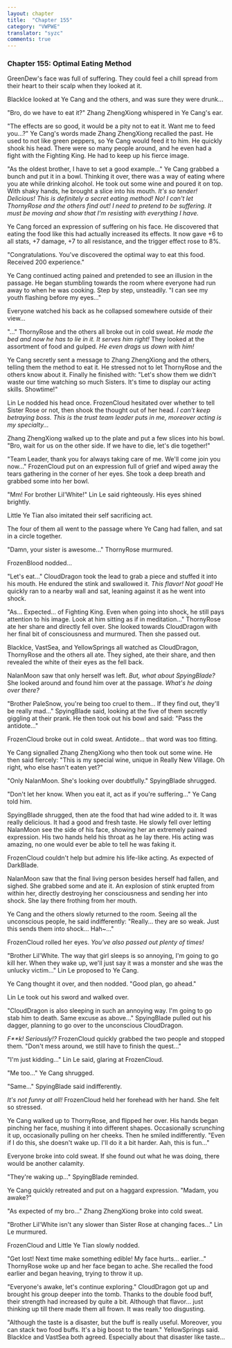 ```yaml
---
layout: chapter
title:  "Chapter 155"
category: "VWPWE"
translator: "syzc"
comments: true
---
```


### Chapter 155: Optimal Eating Method

GreenDew's face was full of suffering. They could feel a chill spread from their heart to their scalp when they looked at it.

BlackIce looked at Ye Cang and the others, and was sure they were drunk...

"Bro, do we have to eat it?" Zhang ZhengXiong whispered in Ye Cang's ear.

"The effects are so good, it would be a pity not to eat it. Want me to feed you...?" Ye Cang's words made Zhang ZhengXiong recalled the past. He used to not like green peppers, so Ye Cang would feed it to him. He quickly shook his head. There were so many people around, and he even had a fight with the Fighting King. He had to keep up his fierce image.

"As the oldest brother, I have to set a good example..." Ye Cang grabbed a bunch and put it in a bowl. Thinking it over, there was a way of eating where you ate while drinking alcohol. He took out some wine and poured it on top. With shaky hands, he brought a slice into his mouth. *It's so tender! Delicious! This is definitely a secret eating method! No! I can't let ThornyRose and the others find out! I need to pretend to be suffering. It must be moving and show that I'm resisting with everything I have.* 

Ye Cang forced an expression of suffering on his face. He discovered that eating the food like this had actually increased its effects. It now gave +6 to all stats, +7 damage, +7 to all resistance, and the trigger effect rose to 8%. 

"Congratulations. You've discovered the optimal way to eat this food. Received 200 experience."

Ye Cang continued acting pained and pretended to see an illusion in the passage. He began stumbling towards the room where everyone had run away to when he was cooking. Step by step, unsteadily. "I can see my youth flashing before my eyes..."

Everyone watched his back as he collapsed somewhere outside of their view...

"..." ThornyRose and the others all broke out in cold sweat. *He made the bed and now he has to lie in it. It serves him right!* They looked at the assortment of food and gulped. *He even drags us down with him!*

Ye Cang secretly sent a message to Zhang ZhengXiong and the others, telling them the method to eat it. He stressed not to let ThornyRose and the others know about it. Finally he finished with: "Let's show them we didn't waste our time watching so much Sisters. It's time to display our acting skills. Showtime!"

Lin Le nodded his head once. FrozenCloud hesitated over whether to tell Sister Rose or not, then shook the thought out of her head. *I can't keep betraying boss. This is the trust team leader puts in me, moreover acting is my specialty...*

Zhang ZhengXiong walked up to the plate and put a few slices into his bowl. "Bro, wait for us on the other side. If we have to die, let's die together!"

"Team Leader, thank you for always taking care of me. We'll come join you now..." FrozenCloud put on an expression full of grief and wiped away the tears gathering in the corner of her eyes. She took a deep breath and grabbed some into her bowl. 

"Mm! For brother Lil'White!" Lin Le said righteously. His eyes shined brightly.

Little Ye Tian also imitated their self sacrificing act.

The four of them all went to the passage where Ye Cang had fallen, and sat in a circle together. 

"Damn, your sister is awesome..." ThornyRose murmured.

FrozenBlood nodded...

"Let's eat..." CloudDragon took the lead to grab a piece and stuffed it into his mouth. He endured the stink and swallowed it. *This flavor! Not good!* He quickly ran to a nearby wall and sat, leaning against it as he went into shock.

"As... Expected... of Fighting King. Even when going into shock, he still pays attention to his image. Look at him sitting as if in meditation..." ThornyRose ate her share and directly fell over. She looked towards CloudDragon with her final bit of consciousness and murmured. Then she passed out.

BlackIce, VastSea, and YellowSprings all watched as CloudDragon, ThornyRose and the others all ate. They sighed, ate their share, and then revealed the white of their eyes as the fell back.

NalanMoon saw that only herself was left. *But, what about SpyingBlade?* She looked around and found him over at the passage. *What's he doing over there?*

"Brother PaleSnow, you're being too cruel to them... If they find out, they'll be really mad..." SpyingBlade said, looking at the five of them secretly giggling at their prank. He then took out his bowl and said: "Pass the antidote..."

FrozenCloud broke out in cold sweat. Antidote... that word was too fitting.

Ye Cang signalled Zhang ZhengXiong who then took out some wine. He then said fiercely: "This is my special wine, unique in Really New Village. Oh right, who else hasn't eaten yet?"

"Only NalanMoon. She's looking over doubtfully." SpyingBlade shrugged.

"Don't let her know. When you eat it, act as if you're suffering..." Ye Cang told him.

SpyingBlade shrugged, then ate the food that had wine added to it. It was really delicious. It had a good and fresh taste. He slowly fell over letting NalanMoon see the side of his face, showing her an extremely pained expression. His two hands held his throat as he lay there. His acting was amazing, no one would ever be able to tell he was faking it. 

FrozenCloud couldn't help but admire his life-like acting. As expected of DarkBlade.

NalanMoon saw that the final living person besides herself had fallen, and sighed. She grabbed some and ate it. An explosion of stink erupted from within her, directly destroying her consciousness and sending her into shock. She lay there frothing from her mouth.

Ye Cang and the others slowly returned to the room. Seeing all the unconscious people, he said indifferently: "Really... they are so weak. Just this sends them into shock... Hah~..."

FrozenCloud rolled her eyes. *You've also passed out plenty of times!*

"Brother Lil'White. The way that girl sleeps is so annoying, I'm going to go kill her. When they wake up, we'll just say it was a monster and she was the unlucky victim..." Lin Le proposed to Ye Cang.

Ye Cang thought it over, and then nodded. "Good plan, go ahead."

Lin Le took out his sword and walked over.

"CloudDragon is also sleeping in such an annoying way. I'm going to go stab him to death. Same excuse as above..." SpyingBlade pulled out his dagger, planning to go over to the unconscious CloudDragon.

*F\*\*k! Seriously!?* FrozenCloud quickly grabbed the two people and stopped them. "Don't mess around, we still have to finish the quest..."

"I'm just kidding..." Lin Le said, glaring at FrozenCloud.

"Me too..." Ye Cang shrugged.

"Same..." SpyingBlade said indifferently.

*It's not funny at all!* FrozenCloud held her forehead with her hand. She felt so stressed.

Ye Cang walked up to ThornyRose, and flipped her over. His hands began pinching her face, mushing it into different shapes. Occasionally scrunching it up, occasionally pulling on her cheeks. Then he smiled indifferently. "Even if I do this, she doesn't wake up. I'll do it a bit harder. Aah, this is fun..."

Everyone broke into cold sweat. If she found out what he was doing, there would be another calamity.

"They're waking up..." SpyingBlade reminded.

Ye Cang quickly retreated and put on a haggard expression. "Madam, you awake?"

"As expected of my bro..." Zhang ZhengXiong broke into cold sweat.

"Brother Lil'White isn't any slower than Sister Rose at changing faces..." Lin Le murmured.

FrozenCloud and Little Ye Tian slowly nodded.

"Get lost! Next time make something edible! My face hurts... earlier..." ThornyRose woke up and her face began to ache. She recalled the food earlier and began heaving, trying to throw it up.

"Everyone's awake, let's continue exploring." CloudDragon got up and brought his group deeper into the tomb. Thanks to the double food buff, their strength had increased by quite a bit. Although that flavor... just thinking up till there made them all frown. It was really too disgusting.

"Although the taste is a disaster, but the buff is really useful. Moreover, you can stack two food buffs. It's a big boost to the team." YellowSprings said. BlackIce and VastSea both agreed. Especially about that disaster like taste...
